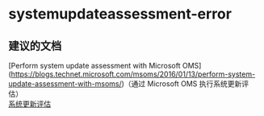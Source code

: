 
<properties
    pageTitle="systemupdateassessment-error"
    description="与系统更新评估相关的问题：错误"
    service="microsoft.operationalinsights"
    resource="operationalinsightsaccounts"
    authors="adoylemsft"
    displayorder=""
    selfHelpType="generic"
    supportTopicIds="32536558"
    resourceTags=""
    productPesIds="15725"
    cloudEnvironments="public, Blackforest, Fairfax"
/>


# <a name="systemupdateassessment-error"></a>systemupdateassessment-error


## <a name="recommended-documents"></a>**建议的文档**
[Perform system update assessment with Microsoft OMS] (https://blogs.technet.microsoft.com/msoms/2016/01/13/perform-system-update-assessment-with-msoms/)（通过 Microsoft OMS 执行系统更新评估） <br>
[系统更新评估](https://azure.microsoft.com/documentation/articles/log-analytics-system-update/)


<!--HONumber=Dec16_HO1-->


